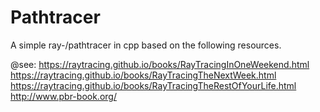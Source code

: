 # Pathtracer

A simple ray-/pathtracer in cpp based on the following resources. 

@see:
https://raytracing.github.io/books/RayTracingInOneWeekend.html
https://raytracing.github.io/books/RayTracingTheNextWeek.html
https://raytracing.github.io/books/RayTracingTheRestOfYourLife.html
http://www.pbr-book.org/
